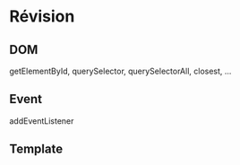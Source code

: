 # Révision

## DOM

getElementById, querySelector, querySelectorAll, closest, ...

## Event

addEventListener

## Template

<template>